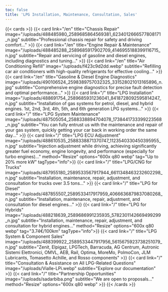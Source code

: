 ```yaml
---
toc: false
title: 'LPG Installation, Maintenance, Consultation, Sales'
---
```


{{< cards >}}
{{< card link="/en" title="Chassis Repair" image="/uploads/488485980_2589685864569381_6234012666577808171_n.jpg" subtitle="Professional chassis repair for safety and driving comfort..." >}}
{{< card link="/en" title="Engine Repair & Maintenance" image="/uploads/488485288_2589685917902709_4146955188399116715_n.jpg" subtitle="Repair and servicing of gasoline and diesel engines, including diagnostics and tuning..." >}}
{{< card link="/en" title="Air Conditioning Refill" image="/uploads/f423c9d2dd.webp" subtitle="Refilling car air conditioners with high-quality refrigerants for effective cooling..." >}}
{{< card link="/en" title="Gasoline & Diesel Engine Diagnostics" image="/uploads/490106524_2598389757032325_331528021013165896_n.jpg" subtitle="Comprehensive engine diagnostics for precise fault detection and optimal performance..." >}}
{{< card link="/" title="LPG Installation" image="/uploads/488691754_2589685931236041_8418728092595814247_n.jpg" subtitle="Installation of gas systems for petrol, diesel, and hybrid engines. 1st, 2nd, 3rd, 4th, 5th, and 6th generation LPG systems..." >}}
{{< card link="/" title="LPG System Maintenance" image="/uploads/487505054_2588338894704078_1738441733399223568_n.jpg" subtitle="You can fully entrust us with the maintenance and repair of your gas system, quickly getting your car back in working order the same day..." >}}
{{< card link="/" title="LPG ECU Adjustment" image="/uploads/488610535_2588338871370747_1123540330450395955_n.jpg" subtitle="Injection adjustment while driving, achieving significantly greater fuel economy, engine longevity, and performance (especially for turbo engines)..." method="Resize" options="600x q80 webp" tag="Up to 20% more kW" tagType="info">}}
{{< card link="/" title="LPG/CNG for Trucks" image="/uploads/487955180_2589533567917944_6611348463232602298_n.jpg" subtitle="Installation, maintenance, repair, adjustment, and consultation for trucks over 3.5 tons..." >}}
{{< card link="/" title="LPG for Diesel" image="/uploads/487855507_2589533417917959_4066636879837080268_n.jpg" subtitle="Installation, maintenance, repair, adjustment, and consultation for diesel engines..." >}}
{{< card link="/" title="LPG for Hybrids" image="/uploads/488218639_2589686991235935_5782301142669499299_n.jpg" subtitle="Installation, maintenance, repair, adjustment, and consultation for hybrid engines..." method="Resize" options="600x q80 webp" tag="3.74€/100km" tagType="info">}}
{{< card link="/" title="LPG System & Component Sales" image="/uploads/488399922_2589533447917956_5615675923738251079_n.jpg" subtitle="Zenit, Elpigaz, LPGTech, Barracuda, AG Centrum, Autronic Sistemi Elettronici, OMVL, AEB, Rail, Optima, MoreMo, PolmoCon, JLM Lubricants, Tomasetto Achille, and Rosso components" >}}
{{< card link="/" title="Consultation & Assistance on All LPG-Related Questions" image="/uploads/Vialle-LPi.webp" subtitle="Explore our documentation" >}}
{{< card link="/" title="Partnership Opportunities" image="/uploads/sadarbiba.png" subtitle="We are open to proposals..." method="Resize" options="600x q80 webp" >}}
{{< /cards >}}
